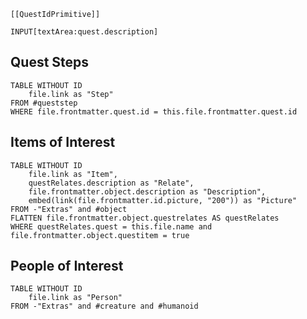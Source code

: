 ```meta-bind-embed
[[QuestIdPrimitive]]
```
`INPUT[textArea:quest.description]`
## Quest Steps
```dataview
TABLE WITHOUT ID
    file.link as "Step"
FROM #queststep
WHERE file.frontmatter.quest.id = this.file.frontmatter.quest.id
```
## Items of Interest
```dataview
TABLE WITHOUT ID
    file.link as "Item",
    questRelates.description as "Relate",
    file.frontmatter.object.description as "Description",
    embed(link(file.frontmatter.id.picture, "200")) as "Picture"
FROM -"Extras" and #object
FLATTEN file.frontmatter.object.questrelates AS questRelates
WHERE questRelates.quest = this.file.name and file.frontmatter.object.questitem = true
```

## People of Interest
```dataview
TABLE WITHOUT ID
    file.link as "Person"
FROM -"Extras" and #creature and #humanoid
```